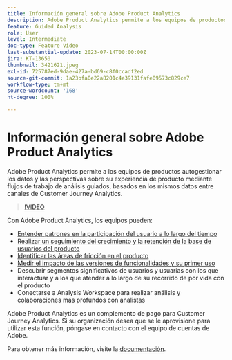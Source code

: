 ```yaml
---
title: Información general sobre Adobe Product Analytics
description: Adobe Product Analytics permite a los equipos de productos autogestionar los datos y las perspectivas sobre su experiencia de producto mediante flujos de trabajo de análisis guiados, basados en los mismos datos entre canales de Customer Journey Analytics.
feature: Guided Analysis
role: User
level: Intermediate
doc-type: Feature Video
last-substantial-update: 2023-07-14T00:00:00Z
jira: KT-13650
thumbnail: 3421621.jpeg
exl-id: 725787ed-9dae-427a-bd69-c8f0ccadf2ed
source-git-commit: 1a23bfa0e22a8201c4e39131fafe09573c829ce7
workflow-type: tm+mt
source-wordcount: '168'
ht-degree: 100%

---
```


# Información general sobre Adobe Product Analytics

Adobe Product Analytics permite a los equipos de productos autogestionar los datos y las perspectivas sobre su experiencia de producto mediante flujos de trabajo de análisis guiados, basados en los mismos datos entre canales de Customer Journey Analytics.

>[!VIDEO](https://video.tv.adobe.com/v/3421621/?learn=on)

Con Adobe Product Analytics, los equipos pueden:

* [Entender patrones en la participación del usuario a lo largo del tiempo](../guided-analysis/trends/usage-trends-analysis.md)
* [Realizar un seguimiento del crecimiento y la retención de la base de usuarios del producto](../guided-analysis/user-growth/active-user-growth-analysis.md)
* [Identificar las áreas de fricción en el producto](../guided-analysis/funnel/funnel-friction-analysis.md)
* [Medir el impacto de las versiones de funcionalidades y su primer uso](../guided-analysis/impact/release-impact-analysis.md)
* Descubrir segmentos significativos de usuarios y usuarias con los que interactuar y a los que atender a lo largo de su recorrido de por vida con el producto
* Conectarse a Analysis Workspace para realizar análisis y colaboraciones más profundos con analistas

Adobe Product Analytics es un complemento de pago para Customer Journey Analytics. Si su organización desea que se le aprovisione para utilizar esta función, póngase en contacto con el equipo de cuentas de Adobe.

Para obtener más información, visite la [documentación](https://experienceleague.adobe.com/docs/analytics-platform/using/guided-analysis/overview.html?lang=es).
